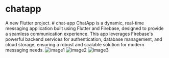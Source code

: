 # chatapp

A new Flutter project.
#   c h a t - a p p 
 
 ChatApp is a dynamic, real-time messaging application built using Flutter and Firebase, designed to provide a seamless communication experience. This app leverages Firebase's powerful backend services for authentication, database management, and cloud storage, ensuring a robust and scalable solution for modern messaging needs.
![image1](https://github.com/user-attachments/assets/7256c8fd-f772-4f54-8687-bf499ac027e3)
![image2](https://github.com/user-attachments/assets/a90ad909-40ed-4158-a107-091c73f34097)
![image3](https://github.com/user-attachments/assets/ce41e492-9213-4bc7-8a5e-49bd559bb9fc)

